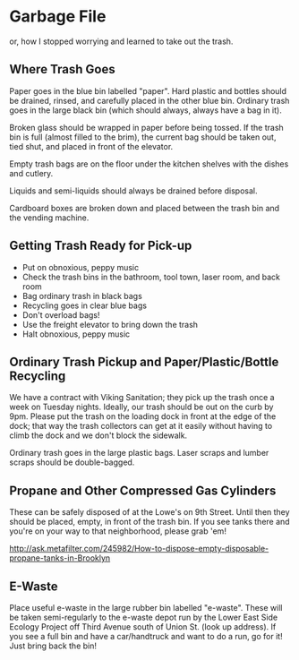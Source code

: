 Garbage File
============

or, how I stopped worrying and learned to take out the trash.

Where Trash Goes
----------------

Paper goes in the blue bin labelled "paper". Hard plastic and bottles should be drained, rinsed, and carefully placed
in the other blue bin. Ordinary trash goes in the large black bin (which should always, always have a bag in it).

Broken glass should be wrapped in paper before being tossed. If the trash bin is full (almost filled to the brim), 
the current bag should be taken out, tied shut, and placed in front of the elevator.

Empty trash bags are on the floor under the kitchen shelves with the dishes and cutlery.

Liquids and semi-liquids should always be drained before disposal.

Cardboard boxes are broken down and placed between the trash bin and the vending machine.

Getting Trash Ready for Pick-up
-------------------------------

* Put on obnoxious, peppy music
* Check the trash bins in the bathroom, tool town, laser room, and back room
* Bag ordinary trash in black bags
* Recycling goes in clear blue bags
* Don't overload bags!
* Use the freight elevator to bring down the trash
* Halt obnoxious, peppy music

Ordinary Trash Pickup and Paper/Plastic/Bottle Recycling
--------------------------------------------------------

We have a contract with Viking Sanitation; they pick up the trash once a week on Tuesday nights. Ideally, our trash
should be out on the curb by 9pm. Please put the trash on the loading dock in front at the edge of the dock; that way
the trash collectors can get at it easily without having to climb the dock and we don't block the sidewalk.

Ordinary trash goes in the large plastic bags. Laser scraps and lumber scraps should be double-bagged.

Propane and Other Compressed Gas Cylinders
------------------------------------------

These can be safely disposed of at the Lowe's on 9th Street. Until then they should be placed, empty, in front of
the trash bin. If you see tanks there and you're on your way to that neighborhood, please grab 'em!

http://ask.metafilter.com/245982/How-to-dispose-empty-disposable-propane-tanks-in-Brooklyn

E-Waste
-------

Place useful e-waste in the large rubber bin labelled "e-waste". These will be taken semi-regularly to the e-waste
depot run by the Lower East Side Ecology Project off Third Avenue south of Union St. (look up address). If you see a
full bin and have a car/handtruck and want to do a run, go for it! Just bring back the bin!

